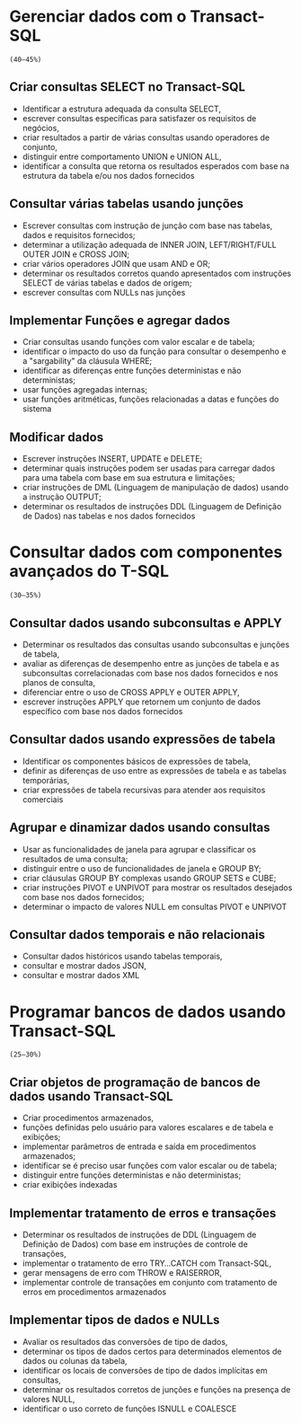 # Gerenciar dados com o Transact-SQL 
`(40–45%)`
## Criar consultas SELECT no Transact-SQL
- Identificar a estrutura adequada da consulta SELECT, 
- escrever consultas específicas para satisfazer os requisitos de negócios, 
- criar resultados a partir de várias consultas usando operadores de conjunto, 
- distinguir entre comportamento UNION e UNION ALL, 
- identificar a consulta que retorna os resultados esperados com base na estrutura da tabela e/ou nos dados fornecidos
## Consultar várias tabelas usando junções
- Escrever consultas com instrução de junção com base nas tabelas, dados e requisitos fornecidos; 
- determinar a utilização adequada de INNER JOIN, LEFT/RIGHT/FULL OUTER JOIN e CROSS JOIN; 
- criar vários operadores JOIN que usam AND e OR; 
- determinar os resultados corretos quando apresentados com instruções SELECT de várias tabelas e dados de origem; 
- escrever consultas com NULLs nas junções
## Implementar Funções e agregar dados
- Criar consultas usando funções com valor escalar e de tabela; 
- identificar o impacto do uso da função para consultar o desempenho e a "sargability" da cláusula WHERE; 
- identificar as diferenças entre funções deterministas e não deterministas; 
- usar funções agregadas internas; 
- usar funções aritméticas, funções relacionadas a datas e funções do sistema
## Modificar dados
- Escrever instruções INSERT, UPDATE e DELETE; 
- determinar quais instruções podem ser usadas para carregar dados para uma tabela com base em sua estrutura e limitações; 
- criar instruções de DML (Linguagem de manipulação de dados) usando a instrução OUTPUT; 
- determinar os resultados de instruções DDL (Linguagem de Definição de Dados) nas tabelas e nos dados fornecidos

# Consultar dados com componentes avançados do T-SQL 
`(30–35%)`
## Consultar dados usando subconsultas e APPLY
- Determinar os resultados das consultas usando subconsultas e junções de tabela, 
- avaliar as diferenças de desempenho entre as junções de tabela e as subconsultas correlacionadas com base nos dados fornecidos e nos planos de consulta, 
- diferenciar entre o uso de CROSS APPLY e OUTER APPLY, 
- escrever instruções APPLY que retornem um conjunto de dados específico com base nos dados fornecidos
## Consultar dados usando expressões de tabela
- Identificar os componentes básicos de expressões de tabela, 
- definir as diferenças de uso entre as expressões de tabela e as tabelas temporárias,
- criar expressões de tabela recursivas para atender aos requisitos comerciais
## Agrupar e dinamizar dados usando consultas
- Usar as funcionalidades de janela para agrupar e classificar os resultados de uma consulta; 
- distinguir entre o uso de funcionalidades de janela e GROUP BY; 
- criar cláusulas GROUP BY complexas usando GROUP SETS e CUBE; 
- criar instruções PIVOT e UNPIVOT para mostrar os resultados desejados com base nos dados fornecidos; 
- determinar o impacto de valores NULL em consultas PIVOT e UNPIVOT
## Consultar dados temporais e não relacionais
- Consultar dados históricos usando tabelas temporais, 
- consultar e mostrar dados JSON, 
- consultar e mostrar dados XML
# Programar bancos de dados usando Transact-SQL 
`(25–30%)`
## Criar objetos de programação de bancos de dados usando Transact-SQL
- Criar procedimentos armazenados, 
- funções definidas pelo usuário para valores escalares e de tabela e exibições; 
- implementar parâmetros de entrada e saída em procedimentos armazenados; 
- identificar se é preciso usar funções com valor escalar ou de tabela; 
- distinguir entre funções deterministas e não deterministas; 
- criar exibições indexadas
## Implementar tratamento de erros e transações
- Determinar os resultados de instruções de DDL (Linguagem de Definição de Dados) com base em instruções de controle de transações, 
- implementar o tratamento de erro TRY…CATCH com Transact-SQL, 
- gerar mensagens de erro com THROW e RAISERROR, 
- implementar controle de transações em conjunto com tratamento de erros em procedimentos armazenados
## Implementar tipos de dados e NULLs
- Avaliar os resultados das conversões de tipo de dados, 
- determinar os tipos de dados certos para determinados elementos de dados ou colunas da tabela, 
- identificar os locais de conversões de tipo de dados implícitas em consultas, 
- determinar os resultados corretos de junções e funções na presença de valores NULL, 
- identificar o uso correto de funções ISNULL e COALESCE
